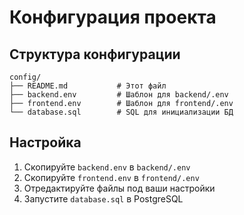 # Конфигурация проекта

## Структура конфигурации

```
config/
├── README.md           # Этот файл
├── backend.env         # Шаблон для backend/.env
├── frontend.env        # Шаблон для frontend/.env
└── database.sql        # SQL для инициализации БД
```

## Настройка

1. Скопируйте `backend.env` в `backend/.env`
2. Скопируйте `frontend.env` в `frontend/.env`
3. Отредактируйте файлы под ваши настройки
4. Запустите `database.sql` в PostgreSQL

